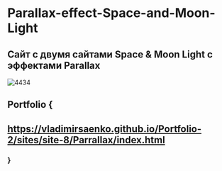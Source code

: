 # Parallax-effect-Space-and-Moon-Light

## Сайт с двумя сайтами Space & Moon Light с эффектами Parallax

![4434](https://user-images.githubusercontent.com/56477695/115113024-d5712080-9f90-11eb-8505-4a55e812205a.png)

## Portfolio {

## https://vladimirsaenko.github.io/Portfolio-2/sites/site-8/Parrallax/index.html

### }
